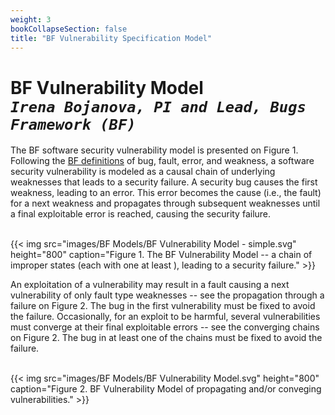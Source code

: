```yaml
---
weight: 3
bookCollapseSection: false
title: "BF Vulnerability Specification Model"
---
```

# BF Vulnerability Model <br/>_`Irena Bojanova, PI and Lead, Bugs Framework (BF)`_

The BF software security vulnerability model is presented on Figure 1. Following the [BF definitions](/BF/info/vulnerability-model/bf-concepts/) of bug, fault, error, and weakness, a software security vulnerability is modeled as a causal chain of underlying weaknesses that leads to a security failure. A security bug causes the first weakness, leading to an error. This error becomes the cause (i.e., the fault) for a next weakness and propagates through subsequent weaknesses until a final exploitable error is reached, causing the security failure.

<br/>
{{< img src="images/BF Models/BF Vulnerability Model - simple.svg" height="800" caption="Figure 1. The BF Vulnerability Model -- a chain of improper states (each with one at least ), leading to a security failure." >}}


An exploitation of a vulnerability may result in a fault causing a next vulnerability of only fault type weaknesses -- see the propagation through a failure on Figure 2. The bug in the first vulnerability must be fixed to avoid the failure. 
Occasionally, for an exploit to be harmful, several vulnerabilities must converge at their final exploitable errors -- see the converging chains on Figure 2. The bug in at least one of the chains must be fixed to avoid the failure.

<!-- In some cases, several vulnerabilities must be present for an exploit to be harmful. The final errors resulting from different chains converge to cause a failure. The bug in at least one of the chains must be fixed to avoid that failure. -->


<!-- Each weakness is an instance of a weakness type with a particular bug or fault as a cause and an error as a consequence. The error establishes a transition to another weakness or a failure.

A bug always causes the first weakness in a chain of weaknesses (*Note: Focus of this work are weaknesses within software.); it is a coding or specification defect, which, if fixed, will resolve the vulnerability. A fault causes each intermediate state. The last weakness always ends with a final error (undefined or exploitable system behavior) that causes the failure (a violation of a system security requirement).

A transition is the result of the operation over the operands. For example, in Figure 1, Operation 1 from the first weakness has a Bug and results in Error 1, which becomes the fault for operation 2, leading to Error 2. The chain goes on, until the last operation results in a Final Error, leading to a failure.

Therefore, a vulnerability can be described precisely as a chain of weaknesses and their transitions. This chain is a sequence of improper states in the vulnerable software. 

Each improper state reflects an instance of a weakness type, corresponding to a BF class. The transition from the initial state is by improper operation (an operation that has a bug) over proper operands. The transitions from intermediate states are by proper operations with at least one improper operand (the operand is at fault). -->

<!-- The detailed model of a BF software security vulnerability with N underlying weaknesses is presented on Figure 2.  -->

<br/>
{{< img src="images/BF Models/BF Vulnerability Model.svg" height="800" caption="Figure 2. BF Vulnerability Model of propagating and/or conveging vulnerabilities." >}}